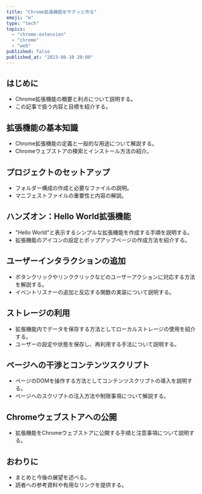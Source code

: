 ```yaml
---
title: "Chrome拡張機能をサクッと作る"
emoji: "⚙"
type: "tech"
topics:
  - "chrome-extension"
  - "chrome"
  - "web"
published: false
published_at: "2023-08-10 20:00"
---
```


## はじめに
- Chrome拡張機能の概要と利点について説明する。
- この記事で扱う内容と目標を紹介する。

## 拡張機能の基本知識
- Chrome拡張機能の定義と一般的な用途について解説する。
- Chromeウェブストアの検索とインストール方法の紹介。

## プロジェクトのセットアップ
- フォルダー構成の作成と必要なファイルの説明。
- マニフェストファイルの重要性と内容の解説。

## ハンズオン：Hello World拡張機能
- "Hello World"と表示するシンプルな拡張機能を作成する手順を説明する。
- 拡張機能のアイコンの設定とポップアップページの作成方法を紹介する。

## ユーザーインタラクションの追加
- ボタンクリックやリンククリックなどのユーザーアクションに対応する方法を解説する。
- イベントリスナーの追加と反応する関数の実装について説明する。

## ストレージの利用
- 拡張機能内でデータを保存する方法としてローカルストレージの使用を紹介する。
- ユーザーの設定や状態を保存し、再利用する手法について説明する。

## ページへの干渉とコンテンツスクリプト
- ページのDOMを操作する方法としてコンテンツスクリプトの導入を説明する。
- ページへのスクリプトの注入方法や制限事項について解説する。

## Chromeウェブストアへの公開
- 拡張機能をChromeウェブストアに公開する手順と注意事項について説明する。

## おわりに
- まとめと今後の展望を述べる。
- 読者への参考資料や有用なリンクを提供する。